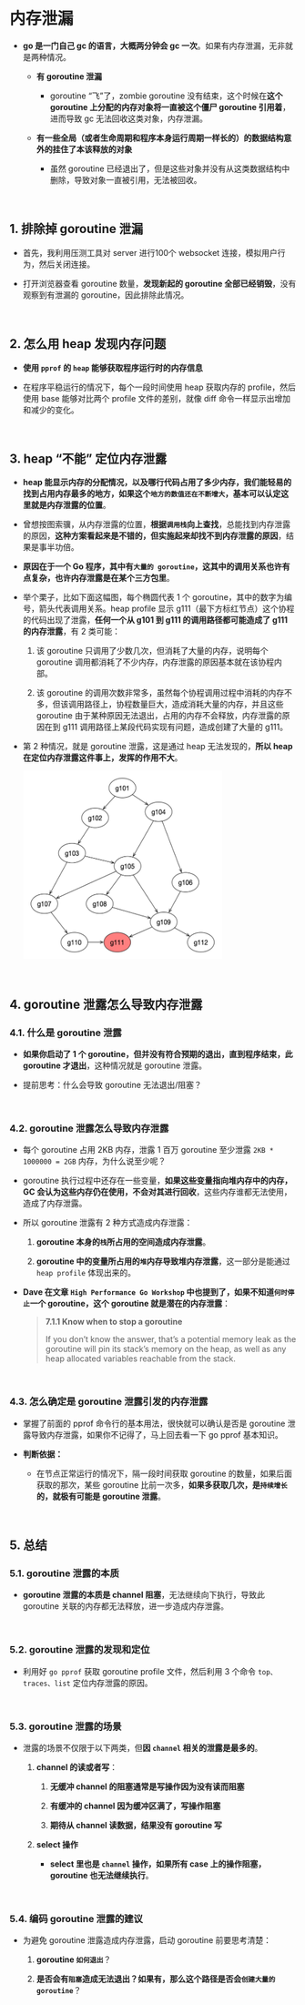 # **内存泄漏**

- **go 是一门自己 gc 的语言，大概两分钟会 gc 一次**。如果有内存泄漏，无非就是两种情况。

    - **有 goroutine 泄漏**

        - goroutine “飞”了，zombie goroutine 没有结束，这个时候在**这个 goroutine 上分配的内存对象将一直被这个僵尸 goroutine 引用着**，进而导致 gc 无法回收这类对象，内存泄漏。

    - **有一些全局（或者生命周期和程序本身运行周期一样长的）的数据结构意外的挂住了本该释放的对象**
    
        - 虽然 goroutine 已经退出了，但是这些对象并没有从这类数据结构中删除，导致对象一直被引用，无法被回收。

<br>

## **1. 排除掉 goroutine 泄漏**
- 首先，我利用压测工具对 server 进行100个 websocket 连接，模拟用户行为，然后关闭连接。

- 打开浏览器查看 goroutine 数量，**发现新起的 goroutine 全部已经销毁**，没有观察到有泄漏的 goroutine，因此排除此情况。

<br>

## **2. 怎么用 heap 发现内存问题**
- **使用 `pprof` 的 `heap` 能够获取程序运行时的内存信息**

- 在程序平稳运行的情况下，每个一段时间使用 heap 获取内存的 profile，然后使用 base 能够对比两个 profile 文件的差别，就像 diff 命令一样显示出增加和减少的变化。

<br>

## **3. heap “不能” 定位内存泄露**
- **heap 能显示内存的分配情况，以及哪行代码占用了多少内存，我们能轻易的找到占用内存最多的地方，如果这个`地方的数值还在不断增大`，基本可以认定这里就是内存泄露的位置**。

- 曾想按图索骥，从内存泄露的位置，**根据`调用栈`向上查找**，总能找到内存泄露的原因，**这种方案看起来是不错的，但实施起来却找不到内存泄露的原因**，结果是事半功倍。

- **原因在于一个 Go 程序，其中有`大量的 goroutine`，这其中的调用关系也许有点复杂，也许内存泄露是在某个三方包里**。

- 举个栗子，比如下面这幅图，每个椭圆代表 1 个 goroutine，其中的数字为编号，箭头代表调用关系。heap profile 显示 g111（最下方标红节点）这个协程的代码出现了泄露，**任何一个从 g101 到 g111 的调用路径都可能造成了 g111 的内存泄露**，有 2 类可能：

    1. 该 goroutine 只调用了少数几次，但消耗了大量的内存，说明每个 goroutine 调用都消耗了不少内存，内存泄露的原因基本就在该协程内部。

    2. 该 goroutine 的调用次数非常多，虽然每个协程调用过程中消耗的内存不多，但该调用路径上，协程数量巨大，造成消耗大量的内存，并且这些 goroutine 由于某种原因无法退出，占用的内存不会释放，内存泄露的原因在到 g111 调用路径上某段代码实现有问题，造成创建了大量的 g111。

- 第 2 种情况，就是 goroutine 泄露，这是通过 heap 无法发现的，**所以 heap 在定位内存泄露这件事上，发挥的作用不大**。

    <img src="../images/pprof-01.png" width="350" height="330" alt="pprof" align=center/>

<br>

## **4. goroutine 泄露怎么导致内存泄露**
### **4.1. 什么是 goroutine 泄露**
- **如果你启动了 1 个 goroutine，但并没有符合预期的退出，直到程序结束，此 goroutine 才退出**，这种情况就是 goroutine 泄露。

- 提前思考：什么会导致 goroutine 无法退出/阻塞？

<br>

### **4.2. goroutine 泄露怎么导致内存泄露**
- 每个 goroutine 占用 2KB 内存，泄露 1 百万 goroutine 至少泄露 ```2KB * 1000000 = 2GB``` 内存，为什么说至少呢？

- goroutine 执行过程中还存在一些变量，**如果这些变量指向堆内存中的内存，GC 会认为这些内存仍在使用，不会对其进行回收**，这些内存谁都无法使用，造成了内存泄露。

- 所以 goroutine 泄露有 2 种方式造成内存泄露：

    1. **goroutine 本身的```栈```所占用的空间造成内存泄露**。

    2. **goroutine 中的变量所占用的```堆```内存导致堆内存泄露**，这一部分是能通过 ```heap profile``` 体现出来的。

- **Dave 在文章 ```High Performance Go Workshop``` 中也提到了，如果不知道`何时停止`一个 goroutine，这个 goroutine 就是潜在的内存泄露**：

    > **7.1.1 Know when to stop a goroutine**
    >
    > If you don’t know the answer, that’s a potential memory leak as the goroutine will pin its stack’s memory on the heap, as well as any heap allocated variables reachable from the stack.

<br>

### **4.3. 怎么确定是 goroutine 泄露引发的内存泄露**
- 掌握了前面的 pprof 命令行的基本用法，很快就可以确认是否是 goroutine 泄露导致内存泄露，如果你不记得了，马上回去看一下 go pprof 基本知识。

- **判断依据：**
    - 在节点正常运行的情况下，隔一段时间获取 goroutine 的数量，如果后面获取的那次，某些 goroutine 比前一次多，**如果多获取几次，是```持续增长```的，就极有可能是 goroutine 泄露**。

<br>

## **5. 总结**
### **5.1. goroutine 泄露的本质**
- **goroutine 泄露的本质是 channel 阻塞**，无法继续向下执行，导致此 goroutine 关联的内存都无法释放，进一步造成内存泄露。

<br>

### **5.2. goroutine 泄露的发现和定位**
- 利用好 ```go pprof``` 获取 goroutine profile 文件，然后利用 3 个命令 ```top、traces、list``` 定位内存泄露的原因。

<br>

### **5.3. goroutine 泄露的场景**
- 泄露的场景不仅限于以下两类，但**因 `channel` 相关的泄露是最多的**。

    1. **channel 的读或者写**：

        1. **无缓冲 channel 的阻塞通常是写操作因为没有读而阻塞**

        2. **有缓冲的 channel 因为缓冲区满了，写操作阻塞**

        3. **期待从 channel 读数据，结果没有 goroutine 写**

    2. **select 操作**
        
        - **select 里也是 `channel` 操作，如果所有 case 上的操作阻塞，goroutine 也无法继续执行**。

<br>

### **5.4. 编码 goroutine 泄露的建议**

- 为避免 goroutine 泄露造成内存泄露，启动 goroutine 前要思考清楚：

    1. **goroutine `如何退出`**？

    2. **是否会有`阻塞`造成无法退出？如果有，那么这个路径是否会`创建大量的 goroutine`**？
